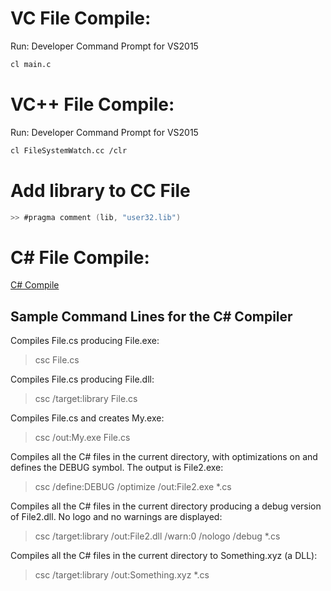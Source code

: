 # VC File Compile:
Run: Developer Command Prompt for VS2015
```sh
cl main.c
```

# VC++ File Compile:
Run: Developer Command Prompt for VS2015
```sh
cl FileSystemWatch.cc /clr
```

# Add library to CC File
```c
>> #pragma comment (lib, "user32.lib")
```

# C# File Compile:

[C# Compile](https://msdn.microsoft.com/en-us/library/78f4aasd.aspx)
## Sample Command Lines for the C# Compiler
Compiles File.cs producing File.exe:
> csc File.cs 

Compiles File.cs producing File.dll:
> csc /target:library File.cs

Compiles File.cs and creates My.exe:
> csc /out:My.exe File.cs

Compiles all the C# files in the current directory, with optimizations on and defines the DEBUG symbol. The output is File2.exe:
> csc /define:DEBUG /optimize /out:File2.exe *.cs

Compiles all the C# files in the current directory producing a debug version of File2.dll. No logo and no warnings are displayed:
> csc /target:library /out:File2.dll /warn:0 /nologo /debug *.cs

Compiles all the C# files in the current directory to Something.xyz (a DLL):
> csc /target:library /out:Something.xyz *.cs
